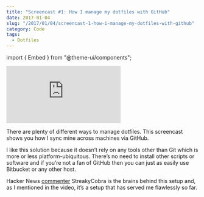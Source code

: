 ```yaml
---
title: "Screencast #1: How I manage my dotfiles with GitHub"
date: 2017-01-04
slug: "/2017/01/04/screencast-1-how-i-manage-my-dotfiles-with-github"
category: Code
tags:
  - Dotfiles
---
```


import { Embed } from "@theme-ui/components";

<Embed src="https://www.youtube.com/watch?v=awtfkl50bUQ" />

There are plenty of different ways to manage dotfiles. This screencast shows you how I sync mine across machines via GitHub.

I like this solution because it doesn’t rely on any tools other than Git which is more or less platform-ubiquitous. There’s no need to install other scripts or software and if you’re not a fan of GitHub then you can just as easily use Bitbucket or any other host.

Hacker News [commenter](https://news.ycombinator.com/item?id=11070797) StreakyCobra is the brains behind this setup and, as I mentioned in the video, it’s a setup that has served me flawlessly so far.

